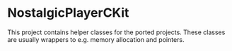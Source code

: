 # NostalgicPlayerCKit
This project contains helper classes for the ported projects. These classes are usually wrappers to e.g. memory allocation and pointers.
